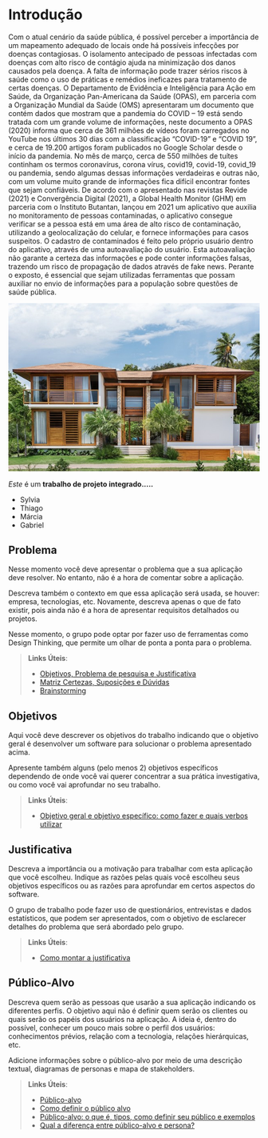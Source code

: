 # Introdução

Com o atual cenário da saúde pública, é possível perceber a importância de um mapeamento adequado de locais onde há possíveis infecções por doenças contagiosas. O isolamento antecipado de pessoas infectadas com doenças com alto risco de contágio ajuda na minimização dos danos causados pela doença.
A falta de informação pode trazer sérios riscos à saúde como o uso de práticas e remédios ineficazes para tratamento de certas doenças. O Departamento de Evidência e Inteligência para Ação em Saúde, da Organização Pan-Americana da Saúde (OPAS), em parceria com a Organização Mundial da Saúde (OMS) apresentaram um documento que contém dados que mostram que a pandemia do COVID – 19 está sendo tratada com um grande volume de informações, neste documento a OPAS (2020) informa que cerca de 361 milhões de vídeos foram carregados no YouTube nos últimos 30 dias com a classificação “COVID-19” e “COVID 19”, e cerca de 19.200 artigos foram publicados no Google Scholar desde o início da pandemia. No mês de março, cerca de 550 milhões de tuítes continham os termos coronavírus, corona vírus, covid19, covid-19, covid_19 ou pandemia, sendo algumas dessas informações verdadeiras e outras não, com um volume muito grande de informações fica difícil encontrar fontes que sejam confiáveis.
De acordo com o apresentado nas revistas Revide (2021) e Convergência Digital (2021), a Global Health Monitor (GHM) em parceria com o Instituto Butantan, lançou em 2021 um aplicativo que auxilia no monitoramento de pessoas contaminadas, o aplicativo consegue verificar se a pessoa está em uma área de alto risco de contaminação, utilizando a geolocalização do celular, e fornece informações para casos suspeitos. O cadastro de contaminados é feito pelo próprio usuário dentro do aplicativo, através de uma autoavaliação do usuário. Esta autoavaliação não garante a certeza das informações e pode conter informações falsas, trazendo um risco de propagação de dados através de fake news.
Perante o exposto, é essencial que sejam utilizadas ferramentas que possam auxiliar no envio de informações para a população sobre questões de saúde pública.

![Optional Text](../x.jpg)

*Este* é um **trabalho de projeto integrado.....**

 - Sylvia 
 - Thiago
 - Márcia
 - Gabriel



## Problema
Nesse momento você deve apresentar o problema que a sua aplicação deve  resolver. No entanto, não é a hora de comentar sobre a aplicação.

Descreva também o contexto em que essa aplicação será usada, se  houver: empresa, tecnologias, etc. Novamente, descreva apenas o que de  fato existir, pois ainda não é a hora de apresentar requisitos  detalhados ou projetos.

Nesse momento, o grupo pode optar por fazer uso  de ferramentas como Design Thinking, que permite um olhar de ponta a ponta para o problema.

> **Links Úteis**:
> - [Objetivos, Problema de pesquisa e Justificativa](https://medium.com/@versioparole/objetivos-problema-de-pesquisa-e-justificativa-c98c8233b9c3)
> - [Matriz Certezas, Suposições e Dúvidas](https://medium.com/educa%C3%A7%C3%A3o-fora-da-caixa/matriz-certezas-suposi%C3%A7%C3%B5es-e-d%C3%BAvidas-fa2263633655)
> - [Brainstorming](https://www.euax.com.br/2018/09/brainstorming/)

## Objetivos

Aqui você deve descrever os objetivos do trabalho indicando que o objetivo geral é desenvolver um software para solucionar o problema apresentado acima. 

Apresente também alguns (pelo menos 2) objetivos específicos dependendo de onde você vai querer concentrar a sua prática investigativa, ou como você vai aprofundar no seu trabalho.
 
> **Links Úteis**:
> - [Objetivo geral e objetivo específico: como fazer e quais verbos utilizar](https://blog.mettzer.com/diferenca-entre-objetivo-geral-e-objetivo-especifico/)

## Justificativa

Descreva a importância ou a motivação para trabalhar com esta aplicação que você escolheu. Indique as razões pelas quais você escolheu seus objetivos específicos ou as razões para aprofundar em certos aspectos do software.

O grupo de trabalho pode fazer uso de questionários, entrevistas e dados estatísticos, que podem ser apresentados, com o objetivo de esclarecer detalhes do problema que será abordado pelo grupo.

> **Links Úteis**:
> - [Como montar a justificativa](https://guiadamonografia.com.br/como-montar-justificativa-do-tcc/)

## Público-Alvo

Descreva quem serão as pessoas que usarão a sua aplicação indicando os diferentes perfis. O objetivo aqui não é definir quem serão os clientes ou quais serão os papéis dos usuários na aplicação. A ideia é, dentro do possível, conhecer um pouco mais sobre o perfil dos usuários: conhecimentos prévios, relação com a tecnologia, relações
hierárquicas, etc.

Adicione informações sobre o público-alvo por meio de uma descrição textual, diagramas de personas e mapa de stakeholders.

> **Links Úteis**:
> - [Público-alvo](https://blog.hotmart.com/pt-br/publico-alvo/)
> - [Como definir o público alvo](https://exame.com/pme/5-dicas-essenciais-para-definir-o-publico-alvo-do-seu-negocio/)
> - [Público-alvo: o que é, tipos, como definir seu público e exemplos](https://klickpages.com.br/blog/publico-alvo-o-que-e/)
> - [Qual a diferença entre público-alvo e persona?](https://rockcontent.com/blog/diferenca-publico-alvo-e-persona/)
